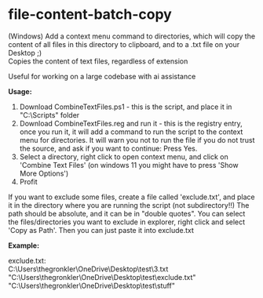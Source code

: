 # file-content-batch-copy

(Windows) Add a context menu command to directories, which will copy the content of all files in this directory to clipboard, and to a .txt file on your Desktop ;) \
Copies the content of text files, regardless of extension

Useful for working on a large codebase with ai assistance

**Usage:**
1. Download CombineTextFiles.ps1 - this is the script, and place it in "C:\Scripts\" folder
2. Download CombineTextFiles.reg and run it - this is the registry entry, once you run it, it will add a command to run the script to the context menu for directories. It will warn you not to run the file if you do not trust the source, and ask if you want to continue: Press Yes.
4. Select a directory, right click to open context menu, and click on 'Combine Text Files' (on windows 11 you might have to press 'Show More Options')
5. Profit

If you want to exclude some files, create a file called 'exclude.txt', and place it in the directory where you are running the script (not subdirectory!!) The path should be absolute, and it can be in "double quotes". You can select the files/directories you want to exclude in explorer, right click and select 'Copy as Path'. Then you can just paste it into exclude.txt

**Example:**

exclude.txt:\
C:\Users\thegronkler\OneDrive\Desktop\test\3.txt\
"C:\Users\thegronkler\OneDrive\Desktop\test\exclude.txt"\
"C:\Users\thegronkler\OneDrive\Desktop\test\stuff"

